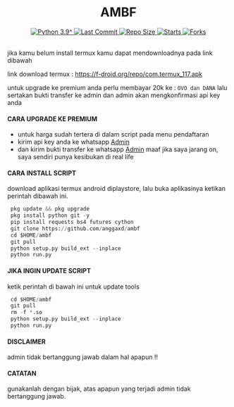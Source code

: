 <h1 align="center">
  AMBF
</h1>
<div align="center">
  <a href="https://github.com/anggaxd">
    <img alt="Python 3.9^" src="https://img.shields.io/badge/Python-3.9^-success.svg"/>
  </a>
  <a href="https://github.com/anggaxd">
    <img alt="Last Commit" src="https://img.shields.io/github/last-commit/anggaxd/ambf.svg"/>
  </a>
   <a href="https://github.com/anggaxd">
    <img alt="Repo Size" src="https://img.shields.io/github/repo-size/anggaxd/ambf.svg"/>
  </a>
  <a href="https://github.com/anggaxd">
    <img alt="Starts" src="https://img.shields.io/github/stars/anggaxd/ambf.svg"/>
  </a>
  <a href="https://github.com/anggaxd">
    <img alt="Forks" src="https://img.shields.io/github/forks/anggaxd/ambf.svg"/>
  </a>
</div>
<br>

jika kamu belum install termux kamu dapat mendownloadnya pada link dibawah

link download termux : https://f-droid.org/repo/com.termux_117.apk

untuk upgrade ke premium anda perlu membayar 20k ke : ``OVO dan DANA``
lalu sertakan bukti transfer ke admin dan admin akan mengkonfirmasi api key anda

#### CARA UPGRADE KE PREMIUM
 - untuk harga sudah tertera di dalam script pada menu pendaftaran
 - kirim api key anda ke whatsapp [Admin](https://wa.me/6285864653276)
 - dan kirim bukti transfer ke whatsapp [Admin](https://wa.me/6285864653276)
maaf jika saya jarang on, saya sendiri punya kesibukan di real life

#### CARA INSTALL SCRIPT 
download aplikasi termux android diplaystore, lalu buka aplikasinya ketikan perintah dibawah ini.
```python
 pkg update && pkg upgrade
 pkg install python git -y
 pip install requests bs4 futures cython
 git clone https://github.com/anggaxd/ambf
 cd $HOME/ambf
 git pull
 python setup.py build_ext --inplace
 python run.py
```

#### JIKA INGIN UPDATE SCRIPT
ketik perintah di bawah ini untuk update tools
```python
 cd $HOME/ambf
 git pull
 rm -f *.so
 python setup.py build_ext --inplace
 python run.py
````

#### DISCLAIMER 
admin tidak bertanggung jawab dalam hal apapun !! 

#### CATATAN
gunakanlah dengan bijak, atas apapun yang terjadi admin tidak bertanggung jawab.
